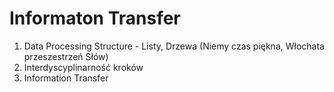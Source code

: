 # Informaton Transfer

1. Data Processing Structure - Listy, Drzewa (Niemy czas piękna, Włochata przeszestrzeń Słów)
2. Interdyscyplinarność kroków
3. Information Transfer
